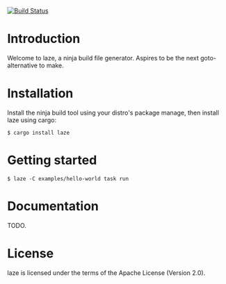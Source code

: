 [![Build Status](https://drone.schleiser.de/api/badges/kaspar030/laze/status.svg)](https://drone.schleiser.de/kaspar030/laze)

# Introduction

Welcome to laze, a ninja build file generator.
Aspires to be the next goto-alternative to make.


# Installation

Install the ninja build tool using your distro's package manage, then install
laze using cargo:

    $ cargo install laze


# Getting started

    $ laze -C examples/hello-world task run


# Documentation

TODO.


# License

laze is licensed under the terms of the Apache License (Version 2.0).
